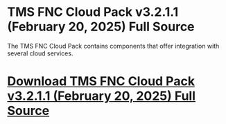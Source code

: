 # TMS FNC Cloud Pack v3.2.1.1 (February 20, 2025) Full Source

The TMS FNC Cloud Pack contains components that offer integration with several cloud services.

# [Download TMS FNC Cloud Pack v3.2.1.1 (February 20, 2025) Full Source](https://developer.team/delphi/35353-tms-fnc-cloud-pack-v3211-february-20-2025-full-source.html)
